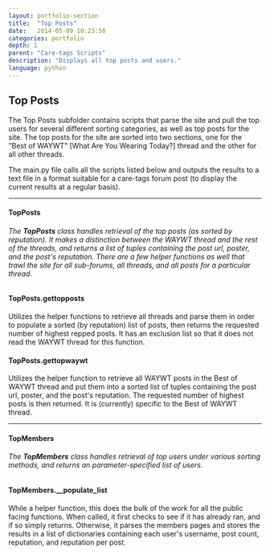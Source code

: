 ```yaml
---
layout: portfolio-section
title:  "Top Posts"
date:   2014-05-09 10:23:50
categories: portfolio
depth: 1
parent: "Care-tags Scripts"
description: "Displays all top posts and users."
language: python
---
```


## Top Posts
The Top Posts subfolder contains scripts that parse the site and pull the top users for several different sorting categories, as well as top posts for the site. The top posts for the site are sorted into two sections, one for the "Best of WAYWT" [What Are You Wearing Today?] thread and the other for all other threads.

The main.py file calls all the scripts listed below and outputs the results to a text file in a format suitable for a care-tags forum post (to display the current results at a regular basis).

--------------------
#### TopPosts
###### The **TopPosts** class handles retrieval of the top posts (as sorted by reputation). It makes a distinction between the WAYWT thread and the rest of the threads, and returns a list of tuples containing the post url, poster, and the post's reputation. There are a few helper functions as well that trawl the site for all sub-forums, all threads, and all posts for a particular thread.

#### TopPosts.gettopposts
Utilizes the helper functions to retrieve all threads and parse them in order to populate a sorted (by reputation) list of posts, then returns the requested number of highest repped posts. It has an exclusion list so that it does not read the WAYWT thread for this function.

#### TopPosts.gettopwaywt
Utilizes the helper function to retrieve all WAYWT posts in the Best of WAYWT thread and put them into a sorted list of tuples containing the post url, poster, and the post's reputation. The requested number of highest posts is then returned. It is (currently) specific to the Best of WAYWT thread.

--------------------
#### TopMembers
###### The **TopMembers** class handles retrieval of top users under various sorting methods, and returns an parameter-specified list of users.

#### TopMembers.\_\_populate\_list
While a helper function, this does the bulk of the work for all the public facing functions. When called, it first checks to see if it has already ran, and if so simply returns. Otherwise, it parses the members pages and stores the results in a list of dictionaries containing each user's username, post count, reputation, and reputation per post.
